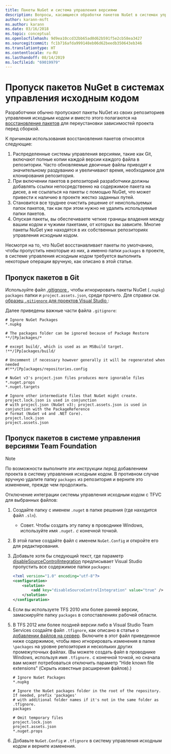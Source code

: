 ```yaml
---
title: Пакеты NuGet и система управления версиями
description: Вопросы, касающиеся обработки пакетов NuGet в системах управления версиями и исходным кодом, а также пропуска пакетов с TFVC и GIT.
author: karann-msft
ms.author: karann
ms.date: 03/16/2018
ms.topic: conceptual
ms.openlocfilehash: 9d9ea10ccd32bb65ad0d62b591f5e2cb58ea3427
ms.sourcegitcommit: fc1b716afda999148eb06d62beedb350643eb346
ms.translationtype: HT
ms.contentlocale: ru-RU
ms.lasthandoff: 08/14/2019
ms.locfileid: "69019979"
---
```

# <a name="omitting-nuget-packages-in-source-control-systems"></a>Пропуск пакетов NuGet в системах управления исходным кодом

Разработчики обычно пропускают пакеты NuGet из своих репозиториев управления исходным кодом и вместо этого полагаются на [восстановление пакетов](package-restore.md) для переустановки зависимостей проекта перед сборкой.

К причинам использования восстановления пакетов относятся следующие:

1. Распределенные системы управления версиями, такие как Git, включают полные копии каждой версии каждого файла в репозитории. Часто обновляемые двоичные файлы приводят к значительному раздуванию и увеличивают время, необходимое для клонирования репозитория.
1. При включении пакетов в репозиторий разработчики должны добавлять ссылки непосредственно на содержимое пакета на диске, а не ссылаться на пакеты с помощью NuGet, что может привести к наличию в проекте жестко заданных путей.
1. Становится все труднее очистить решение от неиспользуемых папок пакетов, так как при этом нужно не удалить используемые папки пакетов.
1. Опуская пакеты, вы обеспечиваете четкие границы владения между вашим кодом и чужими пакетами, от которых вы зависите. Многие пакеты NuGet уже находятся в их собственных репозиториях управления исходным кодом.

Несмотря на то, что NuGet восстанавливает пакеты по умолчанию, чтобы пропустить некоторые из них, а именно папки `packages` в проекте, в системе управления исходным кодом требуется выполнить некоторые операции вручную, как описано в этой статье.

## <a name="omitting-packages-with-git"></a>Пропуск пакетов в Git

Используйте файл [.gitignore ](https://git-scm.com/docs/gitignore), чтобы игнорировать пакеты NuGet (`.nupkg`) `packages` папки и `project.assets.json`, среди прочего. Для справки см. [ образец `.gitignore` для проектов Visual Studio ](https://github.com/github/gitignore/blob/master/VisualStudio.gitignore):

Далее приведены важные части файла `.gitignore`:

```gitignore
# Ignore NuGet Packages
*.nupkg

# The packages folder can be ignored because of Package Restore
**/[Pp]ackages/*

# except build/, which is used as an MSBuild target.
!**/[Pp]ackages/build/

# Uncomment if necessary however generally it will be regenerated when needed
#!**/[Pp]ackages/repositories.config

# NuGet v3's project.json files produces more ignorable files
*.nuget.props
*.nuget.targets

# Ignore other intermediate files that NuGet might create. project.lock.json is used in conjunction
# with project.json (NuGet v3); project.assets.json is used in conjunction with the PackageReference
# format (NuGet v4 and .NET Core).
project.lock.json
project.assets.json
```

## <a name="omitting-packages-with-team-foundation-version-control"></a>Пропуск пакетов в системе управления версиями Team Foundation

> [!Note]
> По возможности выполните эти инструкции *перед* добавлением проекта в систему управления исходным кодом. В противном случае вручную удалите папку `packages` из репозитория и верните это изменение, прежде чем продолжить.

Отключение интеграции системы управления исходным кодом с TFVC для выбранных файлов:

1. Создайте папку с именем `.nuget` в папке решения (где находится файл `.sln`).
    - Совет. Чтобы создать эту папку в проводнике Windows, используйте имя `.nuget.` *с* конечной точкой.

1. В этой папке создайте файл с именем `NuGet.Config` и откройте его для редактирования.

1. Добавьте хотя бы следующий текст, где параметр [disableSourceControlIntegration](../reference/nuget-config-file.md#solution-section) предписывает Visual Studio пропустить все содержимое папки `packages`:

   ```xml
   <?xml version="1.0" encoding="utf-8"?>
   <configuration>
       <solution>
           <add key="disableSourceControlIntegration" value="true" />
       </solution>
   </configuration>
   ```

1. Если вы используете TFS 2010 или более ранней версии, замаскируйте папку `packages` в сопоставлениях рабочей области.

1. В TFS 2012 или более поздней версии либо в Visual Studio Team Services создайте файл `.tfignore`, как описано в статье о [добавлении файлов на сервер](/vsts/tfvc/add-files-server?view=vsts#tfignore). Включите в этот файл приведенное ниже содержимое, чтобы явно игнорировать изменения в папке `\packages` на уровне репозитория и нескольких других промежуточных файлах. (Вы можете создать файл в проводнике Windows, используя имя `.tfignore.` с конечной точкой, но сначала вам может потребоваться отключить параметр "Hide known file extensions" (Скрыть известные расширения файлов).)

   ```cli
   # Ignore NuGet Packages
   *.nupkg

   # Ignore the NuGet packages folder in the root of the repository. If needed, prefix 'packages'
   # with additional folder names if it's not in the same folder as .tfignore.   
   packages

   # Omit temporary files
   project.lock.json
   project.assets.json
   *.nuget.props
   ```

1. Добавьте `NuGet.Config` и `.tfignore` в систему управления исходным кодом и верните изменения.
